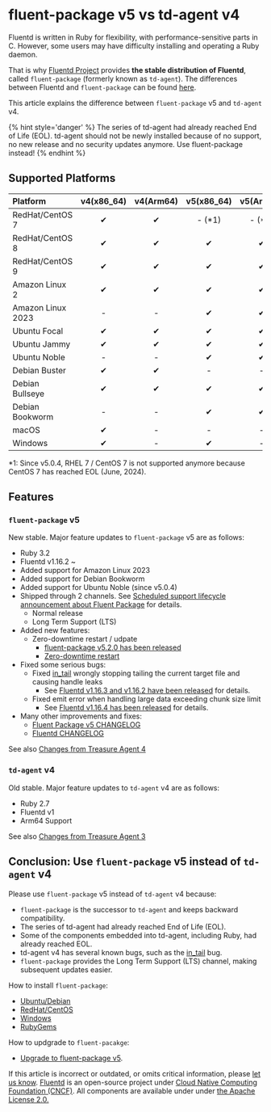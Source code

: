 # fluent-package v5 vs td-agent v4

Fluentd is written in Ruby for flexibility, with performance-sensitive parts in C. However, some users may have difficulty installing and operating a Ruby daemon.

That is why [Fluentd Project](https://www.fluentd.org/) provides **the stable distribution of Fluentd**, called `fluent-package` (formerly known as `td-agent`). The differences between Fluentd and `fluent-package` can be found [here](https://www.fluentd.org/faqs).

This article explains the difference between `fluent-package` v5 and `td-agent` v4.

{% hint style='danger' %}
The series of td-agent had already reached End of Life (EOL). td-agent should not be newly installed because of no support, no new release and no security updates anymore.
Use fluent-package instead!
{% endhint %}

## Supported Platforms

| Platform | v4\(x86\_64\) | v4\(Arm64\) | v5\(x86\_64\) | v5\(Arm64\) |
| :--- | :---: | :---: | :---: | :---: |
| RedHat/CentOS 7 | ✔ | ✔ | - (\*1) | - (\*1) |
| RedHat/CentOS 8 | ✔ | ✔ | ✔ | ✔ |
| RedHat/CentOS 9 | ✔ | ✔ | ✔ | ✔ |
| Amazon Linux 2 |  ✔ | ✔ | ✔ | ✔ |
| Amazon Linux 2023 | - | - |  ✔ | ✔ |
| Ubuntu Focal | ✔ | ✔ | ✔ | ✔ |
| Ubuntu Jammy | ✔ | ✔ | ✔ | ✔ |
| Ubuntu Noble | - | - | ✔ | ✔ |
| Debian Buster | ✔ | ✔ | - | - |
| Debian Bullseye | ✔ | ✔ | ✔ | ✔ |
| Debian Bookworm | - | - | ✔ | ✔ |
| macOS | ✔ | - | - | - |
| Windows | ✔ | - | ✔ |  - |

\*1: Since v5.0.4, RHEL 7 / CentOS 7 is not supported anymore because CentOS 7 has reached EOL (June, 2024).

## Features

### `fluent-package` v5

New stable. Major feature updates to `fluent-package` v5 are as follows:

* Ruby 3.2
* Fluentd v1.16.2 ~
* Added support for Amazon Linux 2023
* Added support for Debian Bookworm
* Added support for Ubuntu Noble (since v5.0.4)
* Shipped through 2 channels. See [Scheduled support lifecycle announcement about Fluent Package](https://www.fluentd.org/blog/fluent-package-scheduled-lifecycle) for details.
  * Normal release
  * Long Term Support (LTS)
* Added new features:
  * Zero-downtime restart / udpate
    * [fluent-package v5.2.0 has been released](https://www.fluentd.org/blog/fluent-package-v5.2.0-has-been-released)
    * [Zero-downtime restart](../deployment/zero-downtime-restart.md)
* Fixed some serious bugs:
  * Fixed [in_tail](../input/tail.md) wrongly stopping tailing the current target file and causing handle leaks
    * See [Fluentd v1.16.3 and v1.16.2 have been released](https://www.fluentd.org/blog/fluentd-v1.16.2-v1.16.3-have-been-released) for details.
  * Fixed emit error when handling large data exceeding chunk size limit
    * See [Fluentd v1.16.4 has been released](https://www.fluentd.org/blog/fluentd-v1.16.4-have-been-released) for details.
* Many other improvements and fixes:
    * [Fluent Package v5 CHANGELOG](https://github.com/fluent/fluent-package-builder/blob/master/CHANGELOG.md#fluent-package-5-changelog)
    * [Fluentd CHANGELOG](https://github.com/fluent/fluentd/blob/master/CHANGELOG.md)

See also [Changes from Treasure Agent 4](https://github.com/fluent/fluent-package-builder/blob/master/CHANGELOG.md#release-v500---20230728)

### `td-agent` v4

Old stable. Major feature updates to `td-agent` v4 are as follows:

* Ruby 2.7
* Fluentd v1
* Arm64 Support

See also [Changes from Treasure Agent 3](https://github.com/fluent-plugins-nursery/td-agent-builder#changes-from-treasure-agent-3)

## Conclusion: Use `fluent-package` v5 instead of `td-agent` v4

Please use `fluent-package` v5 instead of `td-agent` v4 because:

* `fluent-package` is the successor to `td-agent` and keeps backward compatibility.
* The series of td-agent had already reached End of Life (EOL).
* Some of the components embedded into td-agent, including Ruby, had already reached EOL.
* td-agent v4 has several known bugs, such as the [in_tail](../input/tail.md) bug.
* `fluent-package` provides the Long Term Support (LTS) channel, making subsequent updates easier.

How to install `fluent-package`:

* [Ubuntu/Debian](../installation/install-fluent-package/install-by-deb-fluent-package.md)
* [RedHat/CentOS](../installation/install-fluent-package/install-by-rpm-fluent-package.md)
* [Windows](../installation/install-fluent-package/install-by-msi-fluent-package.md)
* [RubyGems](../installation/install-by-gem.md)

How to updgrade to `fluent-pacakge`:

* [Upgrade to fluent-package v5](https://www.fluentd.org/blog/upgrade-td-agent-v4-to-v5).

If this article is incorrect or outdated, or omits critical information, please [let us know](https://github.com/fluent/fluentd-docs-gitbook/issues?state=open). [Fluentd](http://www.fluentd.org/) is an open-source project under [Cloud Native Computing Foundation \(CNCF\)](https://cncf.io/). All components are available under under [the Apache License 2.0.](https://www.apache.org/licenses/LICENSE-2.0)

